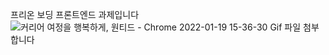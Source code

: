 프리온 보딩 프론트엔드 과제입니다
![커리어 여정을 행복하게, 원티드 - Chrome 2022-01-19 15-36-30](https://user-images.githubusercontent.com/84889602/150078810-0566bb1f-0dcd-43bd-a5d1-ab6a052e0117.gif)
Gif 파일 첨부합니다
